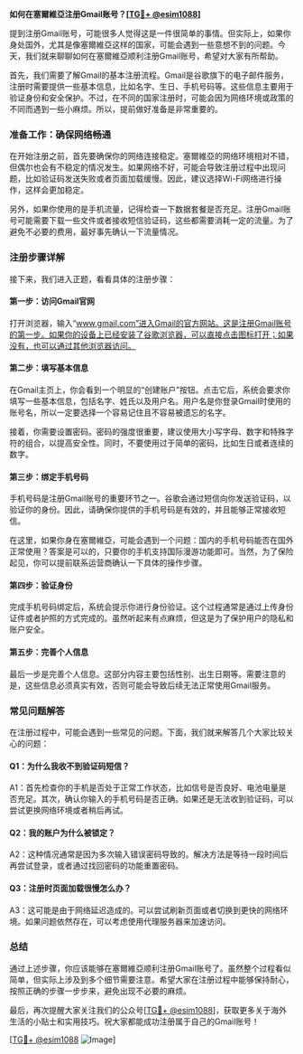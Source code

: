 **如何在塞爾維亞注册Gmail账号？[[TG💪+ @esim1088](https://t.me/s/esim1088)]**

提到注册Gmail账号，可能很多人觉得这是一件很简单的事情。但实际上，如果你身处国外，尤其是像塞爾維亞这样的国家，可能会遇到一些意想不到的问题。今天，我们就来聊聊如何在塞爾維亞顺利注册Gmail账号，希望对大家有所帮助。

首先，我们需要了解Gmail的基本注册流程。Gmail是谷歌旗下的电子邮件服务，注册时需要提供一些基本信息，比如名字、生日、手机号码等。这些信息主要用于验证身份和安全保护。不过，在不同的国家注册时，可能会因为网络环境或政策的不同而遇到一些小麻烦。所以，提前做好准备是非常重要的。

### **准备工作：确保网络畅通**

在开始注册之前，首先要确保你的网络连接稳定。塞爾維亞的网络环境相对不错，但偶尔也会有不稳定的情况发生。如果网络不好，可能会导致注册过程中出现问题，比如验证码发送失败或者页面加载缓慢。因此，建议选择Wi-Fi网络进行操作，这样会更加稳定。

另外，如果你使用的是手机流量，记得检查一下数据套餐是否充足。注册Gmail账号可能需要下载一些文件或者接收短信验证码，这些都需要消耗一定的流量。为了避免不必要的费用，最好事先确认一下流量情况。

### **注册步骤详解**

接下来，我们进入正题，看看具体的注册步骤：

#### **第一步：访问Gmail官网**
打开浏览器，输入“www.gmail.com”进入Gmail的官方网站。这是注册Gmail账号的第一步。如果你的设备上已经安装了谷歌浏览器，可以直接点击图标打开；如果没有，也可以通过其他浏览器访问。

#### **第二步：填写基本信息**
在Gmail主页上，你会看到一个明显的“创建账户”按钮。点击它后，系统会要求你填写一些基本信息，包括名字、姓氏以及用户名。用户名是你登录Gmail时使用的账号名，所以一定要选择一个容易记住且不容易被遗忘的名字。

接着，你需要设置密码。密码的强度很重要，建议使用大小写字母、数字和特殊字符的组合，以提高安全性。同时，不要使用过于简单的密码，比如生日或者连续的数字。

#### **第三步：绑定手机号码**
手机号码是注册Gmail账号的重要环节之一。谷歌会通过短信向你发送验证码，以验证你的身份。因此，请确保你提供的手机号码是有效的，并且能够正常接收短信。

在这里，如果你身在塞爾維亞，可能会遇到一个问题：国内的手机号码能否在国外正常使用？答案是可以的，只要你的手机支持国际漫游功能即可。当然，为了保险起见，你可以提前联系运营商确认一下具体的操作步骤。

#### **第四步：验证身份**
完成手机号码绑定后，系统会提示你进行身份验证。这个过程通常是通过上传身份证件或者护照的方式完成的。虽然听起来有点麻烦，但这是为了保护用户的隐私和账户安全。

#### **第五步：完善个人信息**
最后一步是完善个人信息。这部分内容主要包括性别、出生日期等。需要注意的是，这些信息必须真实有效，否则可能会导致后续无法正常使用Gmail服务。

### **常见问题解答**

在注册过程中，可能会遇到一些常见的问题。下面，我们就来解答几个大家比较关心的问题：

#### **Q1：为什么我收不到验证码短信？**
A1：首先检查你的手机是否处于正常工作状态，比如信号是否良好、电池电量是否充足。其次，确认你输入的手机号码是否正确。如果还是无法收到验证码，可以尝试更换网络环境或者稍后再试。

#### **Q2：我的账户为什么被锁定？**
A2：这种情况通常是因为多次输入错误密码导致的。解决方法是等待一段时间后再尝试登录，或者通过找回密码的功能重置密码。

#### **Q3：注册时页面加载很慢怎么办？**
A3：这可能是由于网络延迟造成的。可以尝试刷新页面或者切换到更快的网络环境。如果问题依然存在，可以考虑使用代理服务器来加速访问。

### **总结**

通过上述步骤，你应该能够在塞爾維亞顺利注册Gmail账号了。虽然整个过程看似简单，但实际上涉及到多个细节需要注意。希望大家在注册过程中能够保持耐心，按照正确的步骤一步步来，避免出现不必要的麻烦。

最后，再次提醒大家关注我们的公众号[[TG💪+ @esim1088](https://t.me/s/esim1088)]，获取更多关于海外生活的小贴士和实用技巧。祝大家都能成功注册属于自己的Gmail账号！

[[TG💪+ @esim1088](https://t.me/s/esim1088) ![Image](https://i.postimg.cc/4NQfJmqS/Snipaste-2025-05-13-00-14-12.png)]